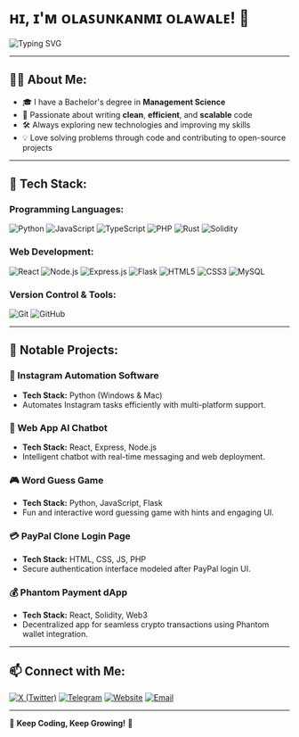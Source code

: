 # ʜɪ, ɪ'ᴍ ᴏʟᴀꜱᴜɴᴋᴀɴᴍɪ ᴏʟᴀᴡᴀʟᴇ! 👋

![Typing SVG](https://readme-typing-svg.herokuapp.com?color=36BCF7&size=25&center=true&vCenter=true&lines=Software+Developer;Passionate+Coder;Open-Source+Enthusiast)

---

## 👨‍💻 About Me:
- 🎓 I have a Bachelor's degree in **Management Science**
- 🚀 Passionate about writing **clean**, **efficient**, and **scalable** code
- 🛠️ Always exploring new technologies and improving my skills
- 💡 Love solving problems through code and contributing to open-source projects

---

## 🚀 Tech Stack:

### Programming Languages:
![Python](https://img.shields.io/badge/Python-3776AB?style=for-the-badge&logo=python&logoColor=white)
![JavaScript](https://img.shields.io/badge/JavaScript-F7DF1E?style=for-the-badge&logo=javascript&logoColor=black)
![TypeScript](https://img.shields.io/badge/TypeScript-3178C6?style=for-the-badge&logo=typescript&logoColor=white)
![PHP](https://img.shields.io/badge/PHP-777BB4?style=for-the-badge&logo=php&logoColor=white)
![Rust](https://img.shields.io/badge/Rust-000000?style=for-the-badge&logo=rust&logoColor=white)
![Solidity](https://img.shields.io/badge/Solidity-363636?style=for-the-badge&logo=solidity&logoColor=white)

### Web Development:
![React](https://img.shields.io/badge/React-20232A?style=for-the-badge&logo=react&logoColor=61DAFB)
![Node.js](https://img.shields.io/badge/Node.js-339933?style=for-the-badge&logo=node.js&logoColor=white)
![Express.js](https://img.shields.io/badge/Express.js-000000?style=for-the-badge&logo=express&logoColor=white)
![Flask](https://img.shields.io/badge/Flask-000000?style=for-the-badge&logo=flask&logoColor=white)
![HTML5](https://img.shields.io/badge/HTML5-E34F26?style=for-the-badge&logo=html5&logoColor=white)
![CSS3](https://img.shields.io/badge/CSS3-1572B6?style=for-the-badge&logo=css3&logoColor=white)
![MySQL](https://img.shields.io/badge/MySQL-4479A1?style=for-the-badge&logo=mysql&logoColor=white)

### Version Control & Tools:
![Git](https://img.shields.io/badge/Git-F05032?style=for-the-badge&logo=git&logoColor=white)
![GitHub](https://img.shields.io/badge/GitHub-181717?style=for-the-badge&logo=github&logoColor=white)

---

## 📌 Notable Projects:

### 🚀 Instagram Automation Software
- **Tech Stack:** Python (Windows & Mac)
- Automates Instagram tasks efficiently with multi-platform support.

### 💬 Web App AI Chatbot
- **Tech Stack:** React, Express, Node.js
- Intelligent chatbot with real-time messaging and web deployment.

### 🎮 Word Guess Game
- **Tech Stack:** Python, JavaScript, Flask
- Fun and interactive word guessing game with hints and engaging UI.

### 💳 PayPal Clone Login Page
- **Tech Stack:** HTML, CSS, JS, PHP
- Secure authentication interface modeled after PayPal login UI.

### 💰 Phantom Payment dApp
- **Tech Stack:** React, Solidity, Web3
- Decentralized app for seamless crypto transactions using Phantom wallet integration.

---

## 📫 Connect with Me:
[![X (Twitter)](https://img.shields.io/badge/X-000000?style=for-the-badge&logo=twitter&logoColor=white)](https://twitter.com/yourhandle)
[![Telegram](https://img.shields.io/badge/Telegram-26A5E4?style=for-the-badge&logo=telegram&logoColor=white)](https://t.me/yourhandle)
[![Website](https://img.shields.io/badge/Website-FF5722?style=for-the-badge&logo=Google-Chrome&logoColor=white)](https://yourwebsite.com)
[![Email](https://img.shields.io/badge/Email-D14836?style=for-the-badge&logo=gmail&logoColor=white)](mailto:olasunkanmi@example.com)

---

🚀 **Keep Coding, Keep Growing!** 🚀

